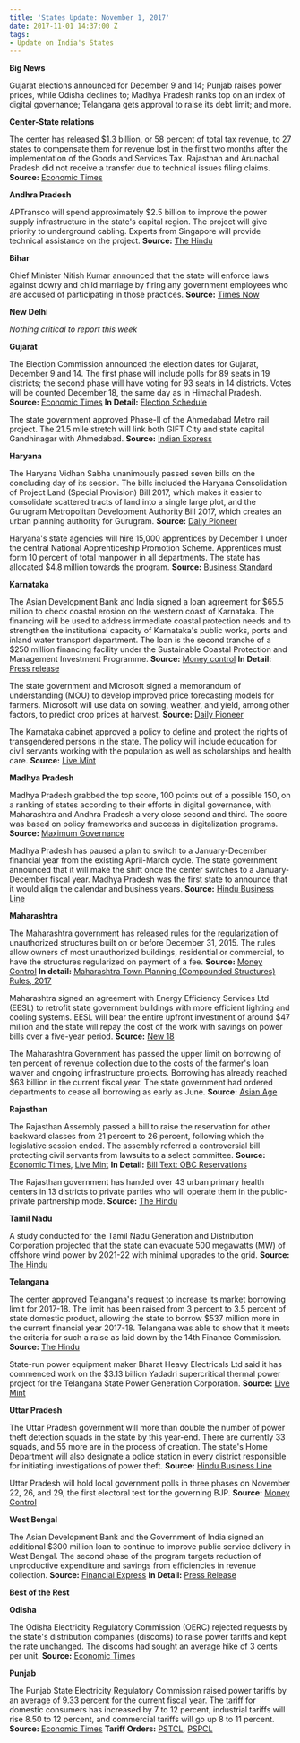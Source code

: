 ```yaml
---
title: 'States Update: November 1, 2017'
date: 2017-11-01 14:37:00 Z
tags:
- Update on India's States
---
```


**Big News**

Gujarat elections announced for December 9 and 14; Punjab raises power prices, while Odisha declines to; Madhya Pradesh ranks top on an index of digital governance; Telangana gets approval to raise its debt limit; and more.

**Center-State relations**

The center has released $1.3 billion, or 58 percent of total tax revenue, to 27 states to compensate them for revenue lost in the first two months after the implementation of the Goods and Services Tax. Rajasthan and Arunachal Pradesh did not receive a transfer due to technical issues filing claims. **Source:** [Economic Times](https://economictimes.indiatimes.com/news/economy/finance/centre-releases-rs-8698-cr-as-gst-compensation-to-states/articleshow/61307755.cms)

**Andhra Pradesh**

APTransco will spend approximately $2.5 billion to improve the power supply infrastructure in the state&#39;s capital region. The project will give priority to underground cabling. Experts from Singapore will provide technical assistance on the project. **Source:** [The Hindu](http://www.thehindu.com/todays-paper/tp-national/tp-andhrapradesh/power-infrastructure-to-be-augmented-in-the-capital-region/article19929779.ece)

**Bihar**

Chief Minister Nitish Kumar announced that the state will enforce laws against dowry and child marriage by firing any government employees who are accused of participating in those practices. **Source:** [Times Now](http://www.timesnownews.com/india/article/bihar-govt-servants-dowry-lose-jobs-nitish-kumar/113446)

**New Delhi**

_Nothing critical to report this week_

**Gujarat**

The Election Commission announced the election dates for Gujarat, December 9 and 14. The first phase will include polls for 89 seats in 19 districts; the second phase will have voting for 93 seats in 14 districts. Votes will be counted December 18, the same day as in Himachal Pradesh. **Source:** [Economic Times](https://economictimes.indiatimes.com/news/politics-and-nation/gujarat-assembly-elections-dates-out-counting-on-18th-december/articleshow/61217521.cms) **In Detail:** [Election Schedule](http://eci.nic.in/eci_main1/AE2017/Schedule/Schedule-Gujarat.pdf)

The state government approved Phase-II of the Ahmedabad Metro rail project. The 21.5 mile stretch will link both GIFT City and state capital Gandhinagar with Ahmedabad. **Source:** [Indian Express](http://indianexpress.com/elections/gujarat-assembly-elections-2017/gujarat-assembly-polls-2017-gst-waiver-pay-hike-metro-ok-patels-bjp-vijay-rupani-4905160/)

**Haryana**

The Haryana Vidhan Sabha unanimously passed seven bills on the concluding day of its session. The bills included the Haryana Consolidation of Project Land (Special Provision) Bill 2017, which makes it easier to consolidate scattered tracts of land into a single large plot, and the Gurugram Metropolitan Development Authority Bill 2017, which creates an urban planning authority for Gurugram. **Source:** [Daily Pioneer](http://www.dailypioneer.com/state-editions/chandigarh/haryana-assembly-passes-seven-bills.html)

Haryana&#39;s state agencies will hire 15,000 apprentices by December 1 under the central National Apprenticeship Promotion Scheme. Apprentices must form 10 percent of total manpower in all departments. The state has allocated $4.8 million towards the program. **Source:** [Business Standard](http://www.business-standard.com/article/pti-stories/15-000-apprentices-to-be-engaged-by-haryana-govt-117102900582_1.html)

**Karnataka**

The Asian Development Bank and India signed a loan agreement for $65.5 million to check coastal erosion on the western coast of Karnataka. The financing will be used to address immediate coastal protection needs and to strengthen the institutional capacity of Karnataka&#39;s public works, ports and inland water transport department. The loan is the second tranche of a $250 million financing facility under the Sustainable Coastal Protection and Management Investment Programme. **Source:** [Money control](http://www.moneycontrol.com/news/business/adb-commits-65-5-mn-to-check-coastal-erosion-in-karnataka-2421727.html) **In Detail:** [Press release](https://www.adb.org/news/adb-india-sign-655-million-loan-support-coastal-protection-karnataka)

The state government and Microsoft signed a memorandum of understanding (MOU) to develop improved price forecasting models for farmers. Microsoft will use data on sowing, weather, and yield, among other factors, to predict crop prices at harvest. **Source:** [Daily Pioneer](http://www.dailypioneer.com/business/karnataka-signs-mou-with-microsoft-for-technology-oriented-solutions-to-farmers.html)

The Karnataka cabinet approved a policy to define and protect the rights of transgendered persons in the state. The policy will include education for civil servants working with the population as well as scholarships and health care. **Source:** [Live Mint](http://www.livemint.com/Politics/ZB1HSCAmzzfNt3K4fscnFO/Karnataka-approves-policy-to-safeguard-rights-of-transgender.html)

**Madhya Pradesh**

Madhya Pradesh grabbed the top score, 100 points out of a possible 150, on a ranking of states according to their efforts in digital governance, with Maharashtra and Andhra Pradesh a very close second and third. The score was based on policy frameworks and success in digitalization programs. **Source:** [Maximum Governance](http://maximumgovernance.com/white-paper-reports/madhya-pradesh-maharashtra-and-andhra-pradesh-emerge-as-the-top-digital-states-of-india/)

Madhya Pradesh has paused a plan to switch to a January-December financial year from the existing April-March cycle. The state government announced that it will make the shift once the center switches to a January-December fiscal year. Madhya Pradesh was the first state to announce that it would align the calendar and business years. **Source:** [Hindu Business Line](http://www.thehindubusinessline.com/news/national/madhya-pradesh-shelves-jandec-fiscal-cycle-plan/article9921919.ece)

**Maharashtra**

The Maharashtra government has released rules for the regularization of unauthorized structures built on or before December 31, 2015. The rules allow owners of most unauthorized buildings, residential or commercial, to have the structures regularized on payment of a fee. **Source:** [Money Control](http://www.moneycontrol.com/news/trends/legal-trends/maharashtra-government-formulates-rules-to-regularize-unauthorized-buildings-2419921.html) **In detail:** [Maharashtra Town Planning (Compounded Structures) Rules, 2017](https://www.maharashtra.gov.in/site/Upload/Acts%20Rules/Marathi/Notification%20for%20MRTP%20Compounded%20Structures%20Rules%202017.pdf)

Maharashtra signed an agreement with Energy Efficiency Services Ltd (EESL) to retrofit state government buildings with more efficient lighting and cooling systems. EESL will bear the entire upfront investment of around $47 million and the state will repay the cost of the work with savings on power bills over a five-year period. **Source:** [New 18](http://www.news18.com/news/tech/maharashtra-to-go-energy-efficient-with-proposal-for-3000-government-buildings-1555601.html)

The Maharashtra Government has passed the upper limit on borrowing of ten percent of revenue collection due to the costs of the farmer&#39;s loan waiver and ongoing infrastructure projects. Borrowing has already reached $63 billion in the current fiscal year. The state government had ordered departments to cease all borrowing as early as June. **Source:** [Asian Age](http://www.asianage.com/metros/mumbai/281017/maharashtras-debt-touches-rs-413-lakh-crore.html)

**Rajasthan**

The Rajasthan Assembly passed a bill to raise the reservation for other backward classes from 21 percent to 26 percent, following which the legislative session ended. The assembly referred a controversial bill protecting civil servants from lawsuits to a select committee. **Source:** [Economic Times](https://economictimes.indiatimes.com/news/politics-and-nation/rajasthan-assembly-passes-bill-raising-reservation-for-obcs/articleshow/61250502.cms), [Live Mint](http://www.livemint.com/Politics/VBY5hCwMlREvNJFLj1pjwN/Controversial-Rajasthan-ordinance-sent-to-assembly-select-co.html) **In Detail:** [Bill Text: OBC Reservations](http://www.rajassembly.nic.in/BillsPdf/Bill42-2017.pdf)

The Rajasthan government has handed over 43 urban primary health centers in 13 districts to private parties who will operate them in the public-private partnership mode. **Source:** [The Hindu](http://www.thehindu.com/todays-paper/tp-national/tp-otherstates/rajasthan-hands-over-43-phcs-to-private-parties/article19936091.ece)

**Tamil Nadu**

A study conducted for the Tamil Nadu Generation and Distribution Corporation projected that the state can evacuate 500 megawatts (MW) of offshore wind power by 2021-22 with minimal upgrades to the grid. **Source:** [The Hindu](http://www.thehindu.com/news/national/tamil-nadu/study-points-to-huge-offshore-wind-bonanza/article19927762.ece)

**Telangana**

The center approved Telangana&#39;s request to increase its market borrowing limit for 2017-18. The limit has been raised from 3 percent to 3.5 percent of state domestic product, allowing the state to borrow $537 million more in the current financial year 2017-18. Telangana was able to show that it meets the criteria for such a raise as laid down by the 14th Finance Commission. **Source:** [The Hindu](http://www.thehindu.com/todays-paper/tp-national/tp-telangana/states-frbm-limit-hiked/article19922186.ece)

State-run power equipment maker Bharat Heavy Electricals Ltd said it has commenced work on the $3.13 billion Yadadri supercritical thermal power project for the Telangana State Power Generation Corporation. **Source:** [Live Mint](http://www.livemint.com/Industry/D4sJSre3I2YvWcyWowfQpO/Bhel-starts-execution-of-Rs20400-crore-Yadadri-plant-in-Tel.html)

**Uttar Pradesh**

The Uttar Pradesh government will more than double the number of power theft detection squads in the state by this year-end. There are currently 33 squads, and 55 more are in the process of creation. The state&#39;s Home Department will also designate a police station in every district responsible for initiating investigations of power theft. **Source:** [Hindu Business Line](http://www.thehindubusinessline.com/news/national/uttar-pradesh-plans-to-step-up-crackdown-on-power-theft/article9920206.ece)

Uttar Pradesh will hold local government polls in three phases on November 22, 26, and 29, the first electoral test for the governing BJP. **Source:** [Money Control](http://www.moneycontrol.com/news/india/uttar-pradesh-to-have-civic-polls-from-november-22-2421901.html)

**West Bengal**

The Asian Development Bank and the Government of India signed an additional $300 million loan to continue to improve public service delivery in West Bengal. The second phase of the program targets reduction of unproductive expenditure and savings from efficiencies in revenue collection. **Source:** [Financial Express](http://www.financialexpress.com/economy/for-west-bengal-modi-government-and-asian-development-bank-sign-300-million-loan-to-promote-fiscal-reforms/904904/) **In Detail:** [Press Release](https://www.adb.org/news/300-million-loan-promote-further-fiscal-reforms-west-bengal)

**Best of the Rest**

**Odisha**

The Odisha Electricity Regulatory Commission (OERC) rejected requests by the state&#39;s distribution companies (discoms) to raise power tariffs and kept the rate unchanged. The discoms had sought an average hike of 3 cents per unit. **Source:** [Economic Times](https://energy.economictimes.indiatimes.com/news/power/no-power-tariff-hike-in-odisha/61254519)

**Punjab**

The Punjab State Electricity Regulatory Commission raised power tariffs by an average of 9.33 percent for the current fiscal year. The tariff for domestic consumers has increased by 7 to 12 percent, industrial tariffs will rise 8.50 to 12 percent, and commercial tariffs will go up 8 to 11 percent. **Source:** [Economic Times](https://economictimes.indiatimes.com/industry/energy/power/power-to-cost-more-in-punjab-as-energy-tariff-up-by-9-33/articleshow/61190266.cms) **Tariff Orders:** [PSTCL](http://pserc.nic.in/pages/PSTCL-Tariff-Order-2017-18.pdf), [PSPCL](http://pserc.nic.in/pages/PSPCL-Tariff-Order-Vol-1-2017-18.pdf)